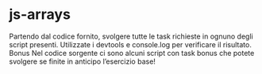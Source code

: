 # js-arrays

Partendo dal codice fornito, svolgere tutte le task richieste in ognuno degli script presenti.
Utilizzate i devtools e console.log per verificare il risultato.
Bonus
Nel codice sorgente ci sono alcuni script con task bonus che potete svolgere se finite in anticipo l’esercizio base!